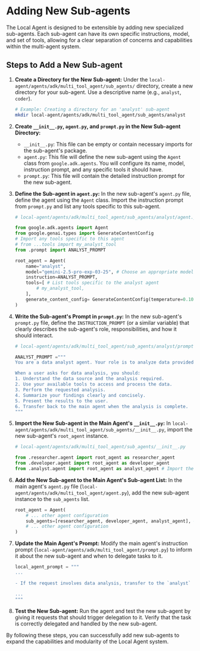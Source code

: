 # Adding New Sub-agents

The Local Agent is designed to be extensible by adding new specialized sub-agents. Each sub-agent can have its own specific instructions, model, and set of tools, allowing for a clear separation of concerns and capabilities within the multi-agent system.

## Steps to Add a New Sub-agent

1.  **Create a Directory for the New Sub-agent:** Under the `local-agent/agents/adk/multi_tool_agent/sub_agents/` directory, create a new directory for your sub-agent. Use a descriptive name (e.g., `analyst`, `coder`).

    ```bash
    # Example: Creating a directory for an 'analyst' sub-agent
    mkdir local-agent/agents/adk/multi_tool_agent/sub_agents/analyst
    ```

2.  **Create `__init__.py`, `agent.py`, and `prompt.py` in the New Sub-agent Directory:**

    *   `__init__.py`: This file can be empty or contain necessary imports for the sub-agent's package.
    *   `agent.py`: This file will define the new sub-agent using the `Agent` class from `google.adk.agents`. You will configure its name, model, instruction prompt, and any specific tools it should have.
    *   `prompt.py`: This file will contain the detailed instruction prompt for the new sub-agent.

3.  **Define the Sub-agent in `agent.py`:** In the new sub-agent's `agent.py` file, define the agent using the `Agent` class. Import the instruction prompt from `prompt.py` and list any tools specific to this sub-agent.

    ```python
    # local-agent/agents/adk/multi_tool_agent/sub_agents/analyst/agent.py

    from google.adk.agents import Agent
    from google.genai.types import GenerateContentConfig
    # Import any tools specific to this agent
    # from ...tools import my_analyst_tool
    from .prompt import ANALYST_PROMPT

    root_agent = Agent(
        name="analyst",
        model="gemini-2.5-pro-exp-03-25", # Choose an appropriate model
        instruction=ANALYST_PROMPT,
        tools=[ # List tools specific to the analyst agent
            # my_analyst_tool,
        ],
        generate_content_config= GenerateContentConfig(temperature=0.10)
    )
    ```

4.  **Write the Sub-agent's Prompt in `prompt.py`:** In the new sub-agent's `prompt.py` file, define the `INSTRUCTION_PROMPT` (or a similar variable) that clearly describes the sub-agent's role, responsibilities, and how it should interact.

    ```python
    # local-agent/agents/adk/multi_tool_agent/sub_agents/analyst/prompt.py

    ANALYST_PROMPT ="""
    You are a data analyst agent. Your role is to analyze data provided by the user or accessed via your tools and provide insights and summaries.

    When a user asks for data analysis, you should:
    1. Understand the data source and the analysis required.
    2. Use your available tools to access and process the data.
    3. Perform the requested analysis.
    4. Summarize your findings clearly and concisely.
    5. Present the results to the user.
    6. Transfer back to the main agent when the analysis is complete.
    """
    ```

5.  **Import the New Sub-agent in the Main Agent's `__init__.py`:** In `local-agent/agents/adk/multi_tool_agent/sub_agents/__init__.py`, import the new sub-agent's `root_agent` instance.

    ```python
    # local-agent/agents/adk/multi_tool_agent/sub_agents/__init__.py

    from .researcher.agent import root_agent as researcher_agent
    from .developer.agent import root_agent as developer_agent
    from .analyst.agent import root_agent as analyst_agent # Import the new sub-agent
    ```

6.  **Add the New Sub-agent to the Main Agent's Sub-agent List:** In the main agent's `agent.py` file (`local-agent/agents/adk/multi_tool_agent/agent.py`), add the new sub-agent instance to the `sub_agents` list.

    ```python
    root_agent = Agent(
        # ... other agent configuration
        sub_agents=[researcher_agent, developer_agent, analyst_agent], # Add the new sub-agent here
        # ... other agent configuration
    )
    ```

7.  **Update the Main Agent's Prompt:** Modify the main agent's instruction prompt (`local-agent/agents/adk/multi_tool_agent/prompt.py`) to inform it about the new sub-agent and when to delegate tasks to it.

    ```python
    local_agent_prompt = """
    ...

    - If the request involves data analysis, transfer to the `analyst` agent.

    ...
    """
    ```

8.  **Test the New Sub-agent:** Run the agent and test the new sub-agent by giving it requests that should trigger delegation to it. Verify that the task is correctly delegated and handled by the new sub-agent.

By following these steps, you can successfully add new sub-agents to expand the capabilities and modularity of the Local Agent system.
